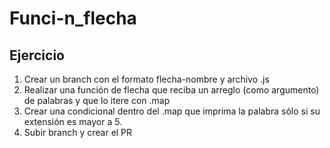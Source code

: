 # Funci-n_flecha

## Ejercicio

1. Crear un branch con el formato flecha-nombre y archivo .js
2. Realizar una función de flecha que reciba un arreglo (como argumento) de palabras y que lo itere con .map
3. Crear una condicional dentro del .map que imprima la palabra sólo si su extensión es mayor a 5.
4. Subir branch y crear el PR
